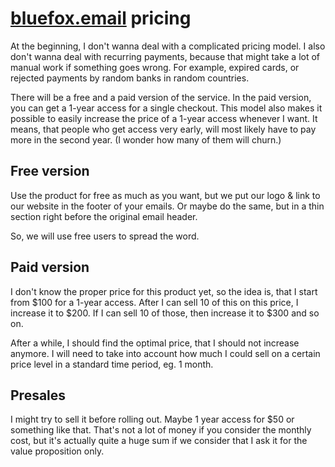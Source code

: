 # [bluefox.email](https://bluefox.email) pricing

At the beginning, I don't wanna deal with a complicated pricing model. I also don't wanna deal with recurring payments, because that might take a lot of manual work if something goes wrong. For example, expired cards, or rejected payments by random banks in random countries.

There will be a free and a paid version of the service. In the paid version, you can get a 1-year access for a single checkout. This model also makes it possible to easily increase the price of a 1-year access whenever I want. It means, that people who get access very early, will most likely have to pay more in the second year. (I wonder how many of them will churn.)

## Free version

Use the product for free as much as you want, but we put our logo & link to our website in the footer of your emails. Or maybe do the same, but in a thin section right before the original email header.

So, we will use free users to spread the word.

## Paid version

I don't know the proper price for this product yet, so the idea is, that I start from $100 for a 1-year access. After I can sell 10 of this on this price, I increase it to $200. If I can sell 10 of those, then increase it to $300 and so on.

After a while, I should find the optimal price, that I should not increase anymore. I will need to take into account how much I could sell on a certain price level in a standard time period, eg. 1 month.

## Presales
I might try to sell it before rolling out. Maybe 1 year access for $50 or something like that. That's not a lot of money if you consider the monthly cost, but it's actually quite a huge sum if we consider that I ask it for the value proposition only.
